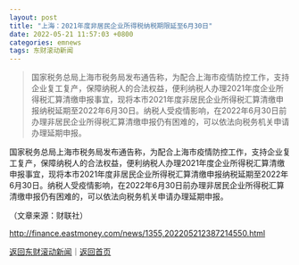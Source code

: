 ```yaml
---
layout: post
title: "上海：2021年度非居民企业所得税纳税期限延至6月30日"
date: 2022-05-21 11:57:03 +0800
categories: emnews
tags: 东财滚动新闻
---
```

> 国家税务总局上海市税务局发布通告称，为配合上海市疫情防控工作，支持企业复工复产，保障纳税人的合法权益，便利纳税人办理2021年度企业所得税汇算清缴申报事宜，现将本市2021年度非居民企业所得税汇算清缴申报纳税延期至2022年6月30日。纳税人受疫情影响，在2022年6月30日前办理非居民企业所得税汇算清缴申报仍有困难的，可以依法向税务机关申请办理延期申报。

<p>国家税务总局上海市税务局发布通告称，为配合上海市疫情防控工作，支持企业复工复产，保障纳税人的合法权益，便利纳税人办理2021年度企业所得税汇算清缴申报事宜，现将本市2021年度非居民企业所得税汇算清缴申报纳税延期至2022年6月30日。纳税人受疫情影响，在2022年6月30日前办理非居民企业所得税汇算清缴申报仍有困难的，可以依法向税务机关申请办理延期申报。</p><p class="em_media">（文章来源：财联社）</p>

<http://finance.eastmoney.com/news/1355,202205212387214550.html>

[返回东财滚动新闻](//finews.withounder.com/emnews/)｜[返回首页](//finews.withounder.com/)